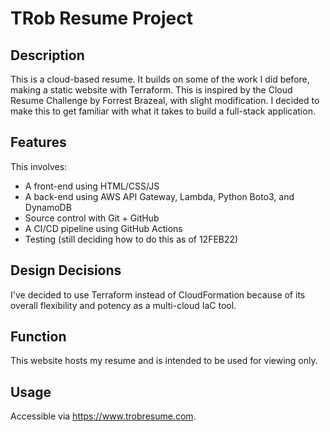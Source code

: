 # TRob Resume Project

## Description
This is a cloud-based resume.  It builds on some of the work I did before, making a static website with Terraform. This is inspired by the Cloud Resume Challenge by Forrest Brazeal, with slight modification.  I decided to make this to get familiar with what it takes to build a full-stack application.

## Features
This involves:

* A front-end using HTML/CSS/JS
* A back-end using AWS API Gateway, Lambda, Python Boto3, and DynamoDB
* Source control with Git + GitHub
* A CI/CD pipeline using GitHub Actions
* Testing (still deciding how to do this as of 12FEB22)

## Design Decisions
I've decided to use Terraform instead of CloudFormation because of its overall flexibility and potency as a multi-cloud IaC tool.

## Function
This website hosts my resume and is intended to be used for viewing only.

## Usage
Accessible via https://www.trobresume.com.




